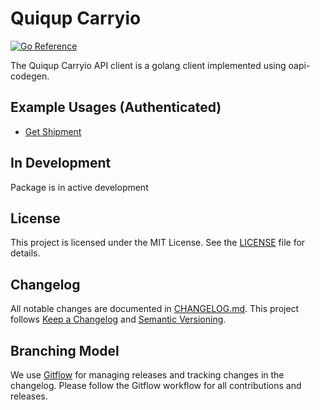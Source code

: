 # Quiqup Carryio

[![Go Reference](https://pkg.go.dev/badge/github.com/quiqupltd/gocarryio.svg)](https://pkg.go.dev/github.com/quiqupltd/gocarryio)

The Quiqup Carryio API client is a golang client implemented using oapi-codegen.

## Example Usages (Authenticated)

- [Get Shipment](./examples/get-shipment.go)

## In Development

Package is in active development

## License

This project is licensed under the MIT License. See the [LICENSE](./LICENSE) file for details.

## Changelog

All notable changes are documented in [CHANGELOG.md](./CHANGELOG.md). This project follows [Keep a Changelog](https://keepachangelog.com/en/1.0.0/) and [Semantic Versioning](https://semver.org/spec/v2.0.0.html).

## Branching Model

We use [Gitflow](https://nvie.com/posts/a-successful-git-branching-model/) for managing releases and tracking changes in the changelog. Please follow the Gitflow workflow for all contributions and releases.
